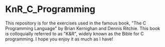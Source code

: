 # KnR_C_Programming 
<p>This repository is for the exercises used in the famous book, "The
C Programming Language" by Brian Kernighan and Dennis Ritchie. This book is colloquially referred to as "K&R", widely known as the Bible for C programming. I hope you enjoy it as much as I have!</p>
